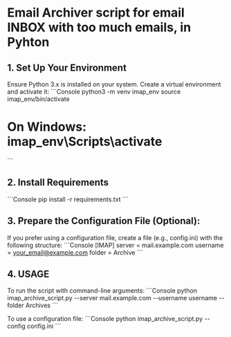 Email Archiver script for email INBOX with too much emails, in Pyhton
=====================================================================

## 1. Set Up Your Environment

Ensure Python 3.x is installed on your system.
Create a virtual environment and activate it:
´´´Console
python3 -m venv imap_env
source imap_env/bin/activate  
# On Windows: imap_env\Scripts\activate
´´´

## 2. Install Requirements

´´´Console
pip install -r requirements.txt
´´´

## 3. Prepare the Configuration File (Optional):
If you prefer using a configuration file, create a file (e.g., config.ini) with the following structure:
´´´Console
[IMAP]
server = mail.example.com
username = your_email@example.com
folder = Archive
´´´

## 4. USAGE
To run the script with command-line arguments:
´´´Console
python imap_archive_script.py --server mail.example.com --username username --folder Archives
´´´

To use a configuration file:
´´´Console
python imap_archive_script.py --config config.ini
´´´
